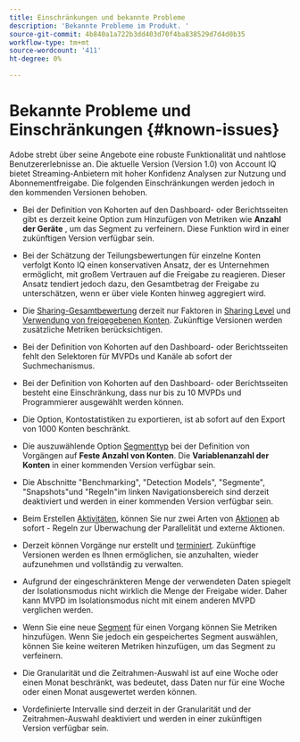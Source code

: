 ```yaml
---
title: Einschränkungen und bekannte Probleme
description: 'Bekannte Probleme im Produkt. '
source-git-commit: 4b840a1a722b3dd403d70f4ba838529d7d4d0b35
workflow-type: tm+mt
source-wordcount: '411'
ht-degree: 0%

---
```



# Bekannte Probleme und Einschränkungen {#known-issues}

Adobe strebt über seine Angebote eine robuste Funktionalität und nahtlose Benutzererlebnisse an. Die aktuelle Version (Version 1.0) von Account IQ bietet Streaming-Anbietern mit hoher Konfidenz Analysen zur Nutzung und Abonnementfreigabe. Die folgenden Einschränkungen werden jedoch in den kommenden Versionen behoben.

* Bei der Definition von Kohorten auf den Dashboard- oder Berichtsseiten gibt es derzeit keine Option zum Hinzufügen von Metriken wie **Anzahl der Geräte** , um das Segment zu verfeinern. Diese Funktion wird in einer zukünftigen Version verfügbar sein.

* Bei der Schätzung der Teilungsbewertungen für einzelne Konten verfolgt Konto IQ einen konservativen Ansatz, der es Unternehmen ermöglicht, mit großem Vertrauen auf die Freigabe zu reagieren. Dieser Ansatz tendiert jedoch dazu, den Gesamtbetrag der Freigabe zu unterschätzen, wenn er über viele Konten hinweg aggregiert wird.

* Die [Sharing-Gesamtbewertung](/help/AccountIQ/dashboard.md#overall-sharing-score) derzeit nur Faktoren in [Sharing Level](/help/AccountIQ/dashboard.md#sharing-level) und [Verwendung von freigegebenen Konten](/help/AccountIQ/dashboard.md#usage-from-shared-accounts). Zukünftige Versionen werden zusätzliche Metriken berücksichtigen.

* Bei der Definition von Kohorten auf den Dashboard- oder Berichtsseiten fehlt den Selektoren für MVPDs und Kanäle ab sofort der Suchmechanismus.

* Bei der Definition von Kohorten auf den Dashboard- oder Berichtsseiten besteht eine Einschränkung, dass nur bis zu 10 MVPDs und Programmierer ausgewählt werden können.

* Die Option, Kontostatistiken zu exportieren, ist ab sofort auf den Export von 1000 Konten beschränkt.

* Die auszuwählende Option [Segmenttyp](#segment-type) bei der Definition von Vorgängen auf **Feste Anzahl von Konten**. Die **Variablenanzahl der Konten** in einer kommenden Version verfügbar sein.

* Die Abschnitte &quot;Benchmarking&quot;, &quot;Detection Models&quot;, &quot;Segmente&quot;, &quot;Snapshots&quot;und &quot;Regeln&quot;im linken Navigationsbereich sind derzeit deaktiviert und werden in einer kommenden Version verfügbar sein.

* Beim Erstellen [Aktivitäten](/help/AccountIQ/operation-affecting-user-segment.md), können Sie nur zwei Arten von [Aktionen](/help/AccountIQ/operation-affecting-user-segment.md) ab sofort - Regeln zur Überwachung der Parallelität und externe Aktionen.

* Derzeit können Vorgänge nur erstellt und [terminiert](/help/AccountIQ/operation-affecting-user-segment.md#action). Zukünftige Versionen werden es Ihnen ermöglichen, sie anzuhalten, wieder aufzunehmen und vollständig zu verwalten.

* Aufgrund der eingeschränkteren Menge der verwendeten Daten spiegelt der Isolationsmodus nicht wirklich die Menge der Freigabe wider. Daher kann MVPD im Isolationsmodus nicht mit einem anderen MVPD verglichen werden.

* Wenn Sie eine neue [Segment](/help/AccountIQ/segments-timeframe.md) für einen Vorgang können Sie Metriken hinzufügen. Wenn Sie jedoch ein gespeichertes Segment auswählen, können Sie keine weiteren Metriken hinzufügen, um das Segment zu verfeinern.

* Die Granularität und die Zeitrahmen-Auswahl ist auf eine Woche oder einen Monat beschränkt, was bedeutet, dass Daten nur für eine Woche oder einen Monat ausgewertet werden können.

* Vordefinierte Intervalle sind derzeit in der Granularität und der Zeitrahmen-Auswahl deaktiviert und werden in einer zukünftigen Version verfügbar sein.
